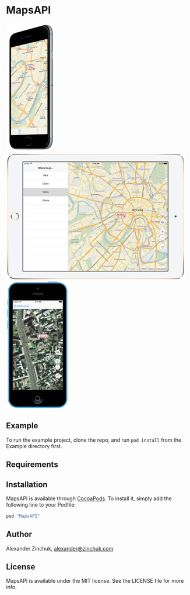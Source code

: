 # MapsAPI

<img src="./docs/iphone6_spacegrey_side2.png" height="350" /> 
<img src="./docs/ipadair2_gold_landscape.png" height="350" /> 
<img src="./docs/iphone5c_blue.png" height="350" />

## Example

To run the example project, clone the repo, and run `pod install` from the Example directory first.

## Requirements

## Installation

MapsAPI is available through [CocoaPods](http://cocoapods.org). To install
it, simply add the following line to your Podfile:

```ruby
pod "MapsAPI"
```

## Author

Alexander Zinchuk, alexander@zinchuk.com

## License

MapsAPI is available under the MIT license. See the LICENSE file for more info.
